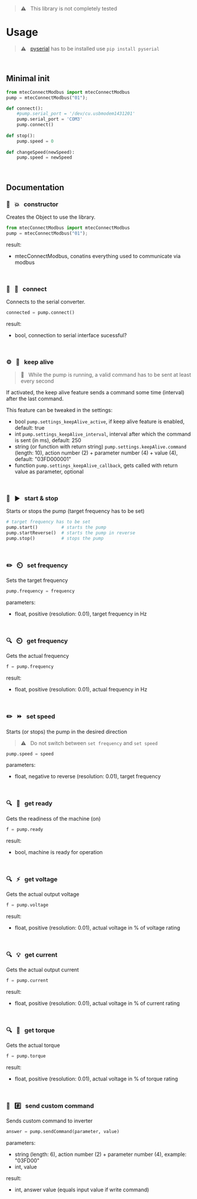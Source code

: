> :warning: &nbsp; This library is not completely tested

# Usage

> :warning: &nbsp; [pyserial](https://github.com/pyserial/pyserial) has to be installed
> use `pip install pyserial`

&nbsp;

## Minimal init

```python
from mtecConnectModbus import mtecConnectModbus
pump = mtecConnectModbus("01");

def connect():
    #pump.serial_port = '/dev/cu.usbmodem1431201'
    pump.serial_port = 'COM3'
    pump.connect()
    
def stop():
    pump.speed = 0
    
def changeSpeed(newSpeed):
    pump.speed = newSpeed
```

&nbsp;

## Documentation

### :wrench: &nbsp; :boom: &nbsp; constructor

Creates the Object to use the library.

```python
from mtecConnectModbus import mtecConnectModbus
pump = mtecConnectModbus("01");
```

result:
* mtecConnectModbus, conatins everything used to communicate via modbus

&nbsp;

### :wrench: &nbsp; :electric_plug: &nbsp; connect

Connects to the serial converter.

```python
connected = pump.connect()
```

result:
* bool, connection to serial interface sucessful?

&nbsp;

### :gear: &nbsp; :arrows_counterclockwise: &nbsp; keep alive

> :memo: &nbsp; While the pump is running, a valid command has to be sent at least every second

If activated, the keep alive feature sends a command some time (interval) after the last command.

This feature can be tweaked in the settings:

* bool `pump.settings_keepAlive_active`, if keep alive feature is enabled, default: true
* int `pump.settings_keepAlive_interval`, interval after which the command is sent (in ms), default: 250
* string (or function with return string) `pump.settings.keepAlive.command` (length: 10), action number (2) + parameter number (4) + value (4), default: "03FD000001"
* function `pump.settings_keepAlive_callback`, gets called with return value as parameter, optional

&nbsp;

### :wrench: &nbsp; :arrow_forward: &nbsp; start & stop

Starts or stops the pump (target frequency has to be set)

```python
# target frequency has to be set
pump.start()         # starts the pump
pump.startReverse()  # starts the pump in reverse
pump.stop()          # stops the pump
```

&nbsp;

### :pencil2: &nbsp; :timer_clock: &nbsp; set frequency

Sets the target frequency

```python
pump.frequency = frequency
```

parameters:
* float, positive (resolution: 0.01), target frequency in Hz

&nbsp;

### :mag: &nbsp; :timer_clock: &nbsp; get frequency

Gets the actual frequency

```python
f = pump.frequency
```

result:
* float, positive (resolution: 0.01), actual frequency in Hz

&nbsp;

### :pencil2: &nbsp; :fast_forward: &nbsp; set speed

Starts (or stops) the pump in the desired direction

> :warning: &nbsp; Do not switch between `set frequency` and `set speed`

```python
pump.speed = speed
```

parameters:
* float, negative to reverse (resolution: 0.01), target frequency

&nbsp;

### :mag: &nbsp; :vertical_traffic_light: &nbsp; get ready

Gets the readiness of the machine (on)

```python
f = pump.ready
```

result:
* bool, machine is ready for operation

&nbsp;

### :mag: &nbsp; :zap: &nbsp; get voltage

Gets the actual output voltage

```python
f = pump.voltage
```

result:
* float, positive (resolution: 0.01), actual voltage in % of voltage rating

&nbsp;

### :mag: &nbsp; :bulb: &nbsp; get current

Gets the actual output current

```python
f = pump.current
```

result:
* float, positive (resolution: 0.01), actual voltage in % of current rating

&nbsp;

### :mag: &nbsp; :muscle: &nbsp; get torque

Gets the actual torque

```python
f = pump.torque
```

result:
* float, positive (resolution: 0.01), actual voltage in % of torque rating

&nbsp;

### :wrench: &nbsp; :hash: &nbsp; send custom command

Sends custom command to inverter

```python
answer = pump.sendCommand(parameter, value)
```

parameters:
* string (length: 6), action number (2) + parameter number (4), example: "03FD00"
* int, value

result:
* int, answer value (equals input value if write command)

&nbsp;
